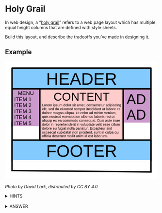# Holy Grail

In web design, a “[holy grail](https://en.wikipedia.org/wiki/Holy_grail_(web_design))” refers to a web page layout which has multiple, equal height columns that are defined with style sheets.

Build this layout, and describe the tradeoffs you’ve made in designing it.

## Example

![example](621px-UnholyGrail.svg.png)

_Photo by David Lark, distributed by CC BY 4.0_

<details><summary>HINTS</summary>

- ask your peer to describe various ways this might be done, and the tradeoffs for each
- if your peer doesn’t suggest using either Flexbox or CSS3 Grid layout, help them choose one of these solutions
- make sure the design is also responsive, if your peer doesn’t mention it first

</details>

<br />

<details><summary>ANSWER</summary>

There are many great implementations of this layout available for reference, each with its own set of tradeoffs.

Here is my attempt:

- [My solution code](solution)

Here are a selected few:

- [This example](https://philipwalton.github.io/solved-by-flexbox/demos/holy-grail/) using Flexbox
- [This example](https://css-tricks.com/books/volume-i/holy-grail-layout-5-lines-css/) using CSS Grid

A few interactive examples:

- [Flexbox 1](https://codepen.io/mynoralexander/pen/OVGLmo)
- [Flexbox 2](https://codepen.io/catheraaine/pen/vGemrK)
- [Flexbox 3](https://codepen.io/thedigitalman/pen/rAHCj)
- [CSS Grid](https://codepen.io/geoffgraham/pen/yPYKzw)

</details>